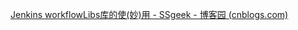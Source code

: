 [Jenkins workflowLibs库的使(妙)用 - SSgeek - 博客园 (cnblogs.com)](https://www.cnblogs.com/ssgeek/p/14318450.html)